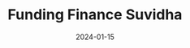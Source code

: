 ---
title: "Funding Finance Suvidha"
date: 2024-01-15
draft: false
layout: "single"
description: "Comprehensive funding and finance solutions for businesses, startups, and investment projects across various sectors."
icon: "dollar-sign"
overview: "Professional funding advisory services designed to help businesses secure capital through various financing channels including venture capital, private equity, debt funding, and government schemes for business growth and expansion."
cta_text: "Book A Free Consultation"
cta_link: "#contact"

feature_badges:
  - title: "Expert"
    subtitle: "Experienced funding advisors with proven track record"
  - title: "Diverse"
    subtitle: "Multiple funding channels and investment options"
  - title: "Strategic"
    subtitle: "Customized funding strategies for business growth"

services_section:
  title: "Our Funding Services"
  description: "Complete funding solutions designed to help businesses secure the right type of capital for growth, expansion, and operational requirements."
  services:
    - title: "Startup Funding Advisory"
      description: "Angel investment, venture capital, and seed funding assistance for startups and early-stage companies."
      icon: "zap"
    - title: "Business Expansion Finance"
      description: "Growth capital, expansion financing, and working capital solutions for established businesses."
      icon: "trending-up"
    - title: "Project Finance Solutions"
      description: "Infrastructure, manufacturing, and large project financing through debt and equity structures."
      icon: "building-2"
    - title: "Government Scheme Advisory"
      description: "Access to government funding schemes, subsidies, and grants for various business sectors."
      icon: "award"

approach_section:
  title: "Our Funding Approach"
  description: "We provide comprehensive funding advisory services focused on securing optimal capital structures through strategic planning and investor relations."
  approaches:
    - title: "Capital Requirements Analysis"
      description: "Detailed assessment of funding requirements, usage, and repayment capacity for optimal capital structure."
      icon: "calculator"
    - title: "Investor Matching"
      description: "Connecting businesses with suitable investors, lenders, and funding partners based on sector and requirements."
      icon: "users"
    - title: "Business Valuation"
      description: "Professional business valuation services for equity funding and investment negotiations."
      icon: "bar-chart-2"
    - title: "Pitch Preparation"
      description: "Business plan development, financial modeling, and investor pitch preparation for funding success."
      icon: "presentation"
    - title: "Due Diligence Support"
      description: "Complete assistance during investor due diligence process with documentation and compliance support."
      icon: "file-check"
    - title: "Term Sheet Negotiation"
      description: "Expert negotiation support for funding terms, valuations, and investment conditions."
      icon: "handshake"

testimonials_section:
  title: "What Our Funding Clients Say"
  testimonials:
    - name: "Arjun Patel"
      role: "Tech Startup Founder"
      feedback: "VittSeva helped us secure Series A funding of ₹50 crores with favorable terms. Their investor network and pitch preparation were exceptional."
      rating: 5
    - name: "Shreya Gupta"
      role: "Manufacturing Business Owner"
      feedback: "Expansion funding of ₹25 crores for our new facility was arranged efficiently. Professional approach and strong lender relationships."
      rating: 5
    - name: "Vikram Singh"
      role: "Infrastructure Developer"
      feedback: "Project financing for our infrastructure project was structured perfectly. Complex funding requirements were handled with expertise."
      rating: 5
    - name: "Ravi Kumar"
      role: "Food Processing Business"
      feedback: "Government scheme advisory helped us access ₹15 crores in subsidized funding. Process was streamlined and transparent."
      rating: 5
    - name: "Anjali Sharma"
      role: "E-commerce Entrepreneur"
      feedback: "Angel funding round was successful with their guidance. Business valuation and pitch preparation made the difference."
      rating: 5

cta_section:
  title: "Secure Your Business Funding"
  description: "Ready to raise capital for your business growth? Contact our funding experts today for strategic funding advisory services."
  button_text: "Get Funding Advice"
---